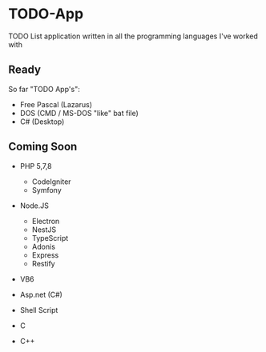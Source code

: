# TODO-App

TODO List application written in all the programming languages I've worked with


## Ready

So far "TODO App's":

- Free Pascal (Lazarus)<br/>
- DOS (CMD / MS-DOS "like" bat file)<br/>
- C# (Desktop)<br/>

## Coming Soon
- PHP 5,7,8<br/>
    - CodeIgniter
    - Symfony
- Node.JS<br/>
    - Electron<br/>
    - NestJS<br/>
    - TypeScript<br/>
    - Adonis<br/>
    - Express<br/>
    - Restify<br/>
- VB6<br/>
- Asp.net (C#)<br/>

- Shell Script<br/>
- C<br/>
- C++<br/>
